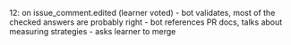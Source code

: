 12: on issue_comment.edited (learner voted)
    - bot validates, most of the checked answers are probably right
    - bot references PR docs, talks about measuring strategies
    - asks learner to merge
